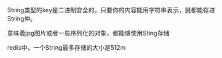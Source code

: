 String类型的key是二进制安全的，只要你的内容能用字符串表示，就都能存进String仲。

意味着jpg图片或者一些序列化的对象，都能够使用Sting存储

redis中，一个String最多存储的大小是512m





